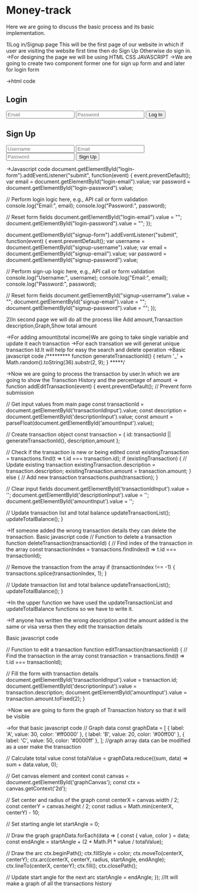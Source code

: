 # Money-track
Here we are going to discuss the basic process and its basic implementation.

1)Log in/Signup page 
This will be the first page of our website in which if user are visiting the website first time then do Sign Up Otherwise do sign in.
->For designing the page we will be using HTML CSS JAVASCRIPT
->We are going to create two component former one for sign up form and and later for login form

->html code
<!DOCTYPE html>
<html>
<head>
  <title>Login & Sign Up Page</title>
  <link rel="stylesheet" type="text/css" href="styles.css">
</head>
<body>
  <div class="container">
    <div class="form-container">
      <h2>Login</h2>
      <form id="login-form">
        <input type="email" id="login-email" placeholder="Email" required>
        <input type="password" id="login-password" placeholder="Password" required>
        <button type="submit">Log In</button>
      </form>
    </div>
    <div class="form-container">
      <h2>Sign Up</h2>
      <form id="signup-form">
        <input type="text" id="signup-username" placeholder="Username" required>
        <input type="email" id="signup-email" placeholder="Email" required>
        <input type="password" id="signup-password" placeholder="Password" required>
        <button type="submit">Sign Up</button>
      </form>
    </div>
  </div>

  <script src="script.js"></script>
</body>
</html>


->Javascript code
document.getElementById("login-form").addEventListener("submit", function(event) {
  event.preventDefault();
  var email = document.getElementById("login-email").value;
  var password = document.getElementById("login-password").value;
  
  // Perform login logic here, e.g., API call or form validation
  console.log("Email:", email);
  console.log("Password:", password);
  
  // Reset form fields
  document.getElementById("login-email").value = "";
  document.getElementById("login-password").value = "";
});

document.getElementById("signup-form").addEventListener("submit", function(event) {
  event.preventDefault();
  var username = document.getElementById("signup-username").value;
  var email = document.getElementById("signup-email").value;
  var password = document.getElementById("signup-password").value;
  
  // Perform sign-up logic here, e.g., API call or form validation
  console.log("Username:", username);
  console.log("Email:", email);
  console.log("Password:", password);
  
  // Reset form fields
  document.getElementById("signup-username").value = "";
  document.getElementById("signup-email").value = "";
  document.getElementById("signup-password").value = "";
});



2)In second page we will do all the process like Add amount,Transaction description,Graph,Show total amount

->For adding amount(total income)We are going to take single variable and update it each transaction
->For each transation we will generat unique transaction Id.It will help for easy the search and delete operation
->Basic javascript code
/*********
function generateTransactionId() {
  return '_' + Math.random().toString(36).substr(2, 9);
}
*****/




->Now we are going to process the transaction by user.In which we are going to show the Transction History and the percentage of amount
->
function addEditTransaction(event) {
  event.preventDefault(); // Prevent form submission

  // Get input values from main page
  const transactionId = document.getElementById('transactionIdInput').value;
  const description = document.getElementById('descriptionInput').value;
  const amount = parseFloat(document.getElementById('amountInput').value);

  // Create transaction object
  const transaction = {
    id: transactionId || generateTransactionId(),
    description,amount
  };

  // Check if the transaction is new or being edited
  const existingTransaction = transactions.find(t => t.id === transaction.id);
  if (existingTransaction) {
    // Update existing transaction
    existingTransaction.description = transaction.description;
    existingTransaction.amount = transaction.amount;
  } else {
    // Add new transaction
    transactions.push(transaction);
  }

  // Clear input fields
  document.getElementById('transactionIdInput').value = '';
  document.getElementById('descriptionInput').value = '';
  document.getElementById('amountInput').value = '';

  // Update transaction list and total balance
  updateTransactionList();
  updateTotalBalance();
}



->If someone added the wrong transaction details they can delete the transaction.
Basic javascript code
// Function to delete a transaction
function deleteTransaction(transactionId) {
  // Find index of the transaction in the array
  const transactionIndex = transactions.findIndex(t => t.id === transactionId);

  // Remove the transaction from the array
  if (transactionIndex !== -1) {
    transactions.splice(transactionIndex, 1);
  }

  // Update transaction list and total balance
  updateTransactionList();
  updateTotalBalance();
}


->In the upper function we have used the updateTransactionList and updateTotalBalance functions so we have to write it.


->If anyone has written the wrong description and the amount added is the same or visa versa then they edit the transaction details

Basic javascript code

// Function to edit a transaction
function editTransaction(transactionId) {
  // Find the transaction in the array
  const transaction = transactions.find(t => t.id === transactionId);

  // Fill the form with transaction details
  document.getElementById('transactionIdInput').value = transaction.id;
  document.getElementById('descriptionInput').value = transaction.description;
  document.getElementById('amountInput').value = transaction.amount.toFixed(2);
}

->Now we are going to form the graph of Transaction history so that it will be visible 

->for that basic javascript code
// Graph data
const graphData = [
  { label: 'A', value: 30, color: '#ff0000' },
  { label: 'B', value: 20, color: '#00ff00' },
  { label: 'C', value: 50, color: '#0000ff' },
];
//graph array data can be modified as a user make the transaction

// Calculate total value
const totalValue = graphData.reduce((sum, data) => sum + data.value, 0);

// Get canvas element and context
const canvas = document.getElementById('graphCanvas');
const ctx = canvas.getContext('2d');

// Set center and radius of the graph
const centerX = canvas.width / 2;
const centerY = canvas.height / 2;
const radius = Math.min(centerX, centerY) - 10;

// Set starting angle
let startAngle = 0;

// Draw the graph
graphData.forEach(data => {
  const { value, color } = data;
  const endAngle = startAngle + (2 * Math.PI * value / totalValue);

  // Draw the arc
  ctx.beginPath();
  ctx.fillStyle = color;
  ctx.moveTo(centerX, centerY);
  ctx.arc(centerX, centerY, radius, startAngle, endAngle);
  ctx.lineTo(centerX, centerY);
  ctx.fill();
  ctx.closePath();

  // Update start angle for the next arc
  startAngle = endAngle;
});
//It will make a graph of all the transactions history
